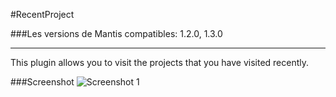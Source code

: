 #RecentProject

###Les versions de Mantis compatibles: 1.2.0, 1.3.0
***
This plugin allows you to visit the projects that you have visited recently.

###Screenshot
![Screenshot 1](https://raw.github.com/KtuluWU/Mantis-Plugins/master/RecentProject/screenshot-1.png)